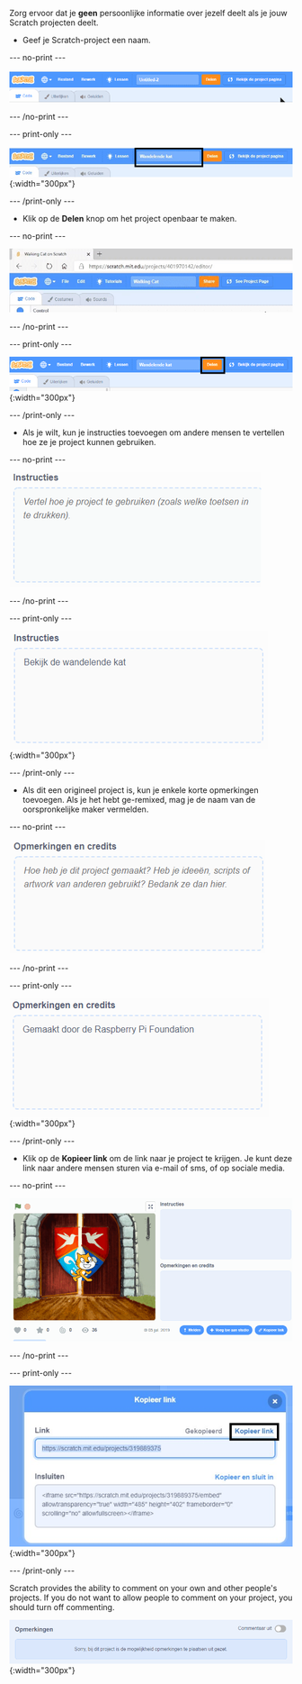 Zorg ervoor dat je **geen** persoonlijke informatie over jezelf deelt als je jouw Scratch projecten deelt.

- Geef je Scratch-project een naam.

--- no-print ---

![Changing "Untitled" to "Walking Cat" to name the project, in the box to the left of the orange 'Share' button.](images/name_file.gif)

--- /no-print ---

--- print-only ---

![The new name 'Walking Cat' highlighted, to the left of the orange 'Share' button.](images/name_file.png){:width="300px"}

--- /print-only ---

- Klik op de **Delen** knop om het project openbaar te maken.

--- no-print ---

![Clicking the orange 'Share' button at the top of the screen. Then the message 'Your project is now shared' appears to confirm that the project is now public.](images/share.gif)

--- /no-print ---

--- print-only ---

![The orange 'Share' button highlighted.](images/share.png){:width="300px"}

--- /print-only ---

- Als je wilt, kun je instructies toevoegen om andere mensen te vertellen hoe ze je project kunnen gebruiken.

--- no-print ---

![Typing "Watch the cat walk" in the 'Instructions' box.](images/add_instructions.gif)

--- /no-print ---

--- print-only ---

![The 'Instructions' box showing "Watch the cat walk" typed in as the instructions.](images/add_instructions.png){:width="300px"}

--- /print-only ---

- Als dit een origineel project is, kun je enkele korte opmerkingen toevoegen. Als je het hebt ge-remixed, mag je de naam van de oorspronkelijke maker vermelden.

--- no-print ---

![Typing "Made by The Raspberry Pi Foundation" in the 'Notes and Credits' box.](images/notes_and_credits.gif)

--- /no-print ---

--- print-only ---

![The 'Notes and Credits' box showing "Made by The Raspberry Pi Foundation" typed in.](images/notes_and_credits.png){:width="300px"}

--- /print-only ---

- Klik op de **Kopieer link** om de link naar je project te krijgen. Je kunt deze link naar andere mensen sturen via e-mail of sms, of op sociale media.

--- no-print ---

![Clicking on 'Copy Link', highlighting the URL, and selecting 'Copy link'.](images/copy_link.gif)

--- /no-print ---

--- print-only ---

![The 'Copy link' text highlighted.](images/copy_link.png){:width="300px"}

--- /print-only ---

Scratch provides the ability to comment on your own and other people's projects. If you do not want to allow people to comment on your project, you should turn off commenting.

![The 'Commenting off' slider above the 'Comments' box is in the off position. A message is shown saying 'Sorry, comment posting has been turned off for this project.](images/comments-off.png){:width="300px"}
